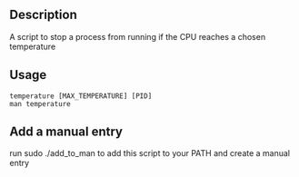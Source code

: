 ## Description
A script to stop a process from running if the CPU reaches a chosen temperature
## Usage
    temperature [MAX_TEMPERATURE] [PID]
    man temperature
## Add a manual entry
run sudo ./add_to_man to add this script to your PATH and create a manual entry
